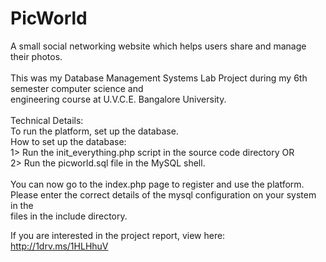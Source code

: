 # PicWorld
A small social networking website which helps users share and manage their photos.<br>
<br>
This was my Database Management Systems Lab Project during my 6th semester computer science and <br>
engineering course at U.V.C.E. Bangalore University.<br>
<br>
Technical Details:<br>
To run the platform, set up the database.<br>
How to set up the database:<br>
1> Run the init_everything.php script in the source code directory OR <br>
2> Run the picworld.sql file in the MySQL shell.<br>
<br>
You can now go to the index.php page to register and use the platform.<br>
Please enter the correct details of the mysql configuration on your system in the<br>
files in the include directory.<br>

If you are interested in the project report, view here:<br>
http://1drv.ms/1HLHhuV
